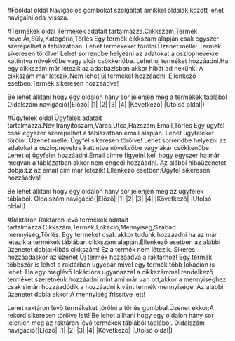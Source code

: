 #Főöldal oldal
Navigációs gombokat szolgáltat amikkel oldalak között lehet navigálni oda-vissza.


#Termékek oldal
Termékek adatait tartalmazza.Ciikkszám,Termék neve,Ár,Súly,Kategória,Törlés
Egy termék cikkszám alapján csak egyszer szerepelhet a táblázatban.
Lehet termékeket törölni.Üzenet mellé: Termék sikeresen törölve!
Lehet sorrendbe helyezni az adatokat a oszlopnevekre kattintva növekvőbe vagy akár csökkenőbe.
Lehet uj terméket hozzáadni.Ha egy cikkszám már létezik az adatbázisban akkor hibát ad nekünk: A cikkszám már létezik.Nem lehet új terméket hozzáadni!
Ellenkező esetben:Termék sikeresen hozzáadva!
 
Be lehet állítani hogy egy oldalon hány sor jelenjen meg a termékek táblából
Oldalszám navigáció(|Előző| |1| |2| |3| |4| |Következő| |Utolsó oldal|)



#Ügyfelek oldal
Ügyfelek adatait tartalmazza.Név,Irányítószám,Város,Utca,Házszám,Email,Törlés
Egy ügyfél csak egyszer szerepelhet a táblázatban email alapján.
Lehet ügyfeleket törölni. Üzenet mellé: Ügyfél sikeresen törölve!
Lehet sorrendbe helyezni az adatokat a oszlopnevekre kattintva növekvőbe vagy akár csökkenőbe.
Lehet uj ügyfelet hozzáadni.Email cimre figyelni kell hogy egyszer ha már megvan a táblázatban akkor nem engedi hozzáadni.
Az alábbi hibaüzenetet dobja:Ez az email cím már létezik!
Ellenkező esetben:Ügyfél sikeresen hozzáadva!

Be lehet állítani hogy egy oldalon hány sor jelenjen meg az ügyfelek táblából.
Oldalszám navigáció(|Előző| |1| |2| |3| |4| |Következő| |Utolsó oldal|)

#Raktáron
Raktáron lévő termékek adatait tartalmazza.Cikkszám,Termék,Lokáció,Mennyiség,Szabad mennyiség,Törlés.
Egy terméket csak akkor tudunk hozzáadni ha az már létezik a termékek táblában cikkszám alapján.Ellenkező esetben az alábbi üzenetet dobja:Hibás cikkszám! Ez a termék nem létezik.
Sikeres hozzáadáskor az üzenet:Új termék hozzáadva a raktárhoz!
Egy termék többször is lehet a raktárban ugyebár mivel egy termék több lokáción is lehet.
Ha egy meglévő lokációra ugyanazzal a cikkszámmal rendelkező terméket szeretnénk hozzáadni mint ami már van ott,akkor a mennyiséghez csak simán hozzáadódik a hozzáadni kivánt termék mennyisége.
Az alábbi üzenetet dobja ekkor:A mennyiség frissítve lett!

Lehet raktáron lévő termékeket törölni a törlés gombbal.Üzenet ekkor:A rekord sikeresen törölve lett!
Be lehet állítani hogy egy oldalon hány sor jelenjen meg az raktáron lévő termékek táblából táblából.
Oldalszám navigáció(|Előző| |1| |2| |3| |4| |Következő| |Utolsó oldal|)